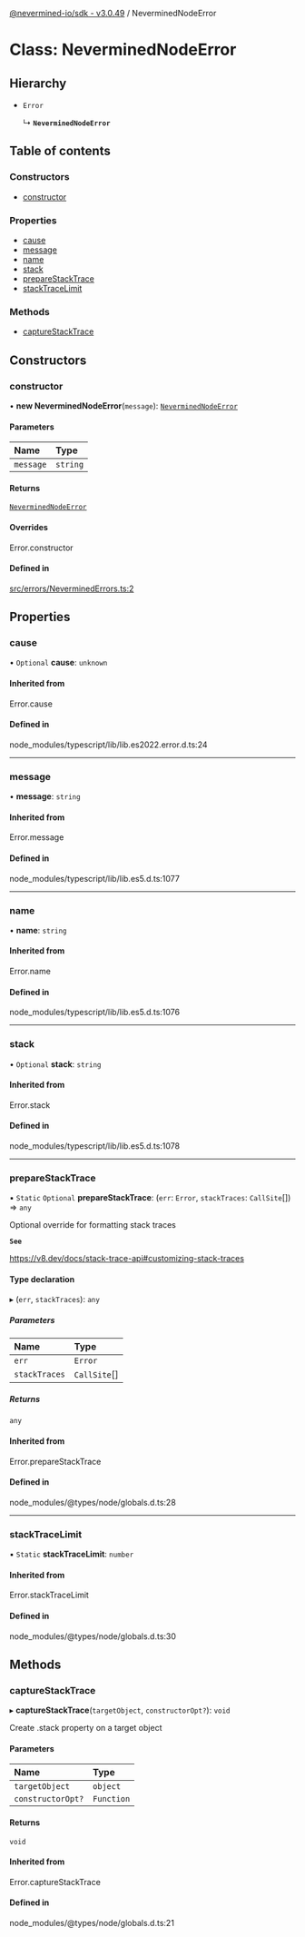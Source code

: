 [@nevermined-io/sdk - v3.0.49](../code-reference.md) / NeverminedNodeError

# Class: NeverminedNodeError

## Hierarchy

- `Error`

  ↳ **`NeverminedNodeError`**

## Table of contents

### Constructors

- [constructor](NeverminedNodeError.md#constructor)

### Properties

- [cause](NeverminedNodeError.md#cause)
- [message](NeverminedNodeError.md#message)
- [name](NeverminedNodeError.md#name)
- [stack](NeverminedNodeError.md#stack)
- [prepareStackTrace](NeverminedNodeError.md#preparestacktrace)
- [stackTraceLimit](NeverminedNodeError.md#stacktracelimit)

### Methods

- [captureStackTrace](NeverminedNodeError.md#capturestacktrace)

## Constructors

### constructor

• **new NeverminedNodeError**(`message`): [`NeverminedNodeError`](NeverminedNodeError.md)

#### Parameters

| Name      | Type     |
| :-------- | :------- |
| `message` | `string` |

#### Returns

[`NeverminedNodeError`](NeverminedNodeError.md)

#### Overrides

Error.constructor

#### Defined in

[src/errors/NeverminedErrors.ts:2](https://github.com/nevermined-io/sdk-js/blob/46581d70d770c789e0a8545806449cccf988f6aa/src/errors/NeverminedErrors.ts#L2)

## Properties

### cause

• `Optional` **cause**: `unknown`

#### Inherited from

Error.cause

#### Defined in

node_modules/typescript/lib/lib.es2022.error.d.ts:24

---

### message

• **message**: `string`

#### Inherited from

Error.message

#### Defined in

node_modules/typescript/lib/lib.es5.d.ts:1077

---

### name

• **name**: `string`

#### Inherited from

Error.name

#### Defined in

node_modules/typescript/lib/lib.es5.d.ts:1076

---

### stack

• `Optional` **stack**: `string`

#### Inherited from

Error.stack

#### Defined in

node_modules/typescript/lib/lib.es5.d.ts:1078

---

### prepareStackTrace

▪ `Static` `Optional` **prepareStackTrace**: (`err`: `Error`, `stackTraces`: `CallSite`[]) => `any`

Optional override for formatting stack traces

**`See`**

https://v8.dev/docs/stack-trace-api#customizing-stack-traces

#### Type declaration

▸ (`err`, `stackTraces`): `any`

##### Parameters

| Name          | Type         |
| :------------ | :----------- |
| `err`         | `Error`      |
| `stackTraces` | `CallSite`[] |

##### Returns

`any`

#### Inherited from

Error.prepareStackTrace

#### Defined in

node_modules/@types/node/globals.d.ts:28

---

### stackTraceLimit

▪ `Static` **stackTraceLimit**: `number`

#### Inherited from

Error.stackTraceLimit

#### Defined in

node_modules/@types/node/globals.d.ts:30

## Methods

### captureStackTrace

▸ **captureStackTrace**(`targetObject`, `constructorOpt?`): `void`

Create .stack property on a target object

#### Parameters

| Name              | Type       |
| :---------------- | :--------- |
| `targetObject`    | `object`   |
| `constructorOpt?` | `Function` |

#### Returns

`void`

#### Inherited from

Error.captureStackTrace

#### Defined in

node_modules/@types/node/globals.d.ts:21
